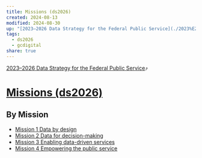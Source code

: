 ```yaml
---
title: Missions (ds2026)
created: 2024-08-13
modified: 2024-08-30
up: "[2023–2026 Data Strategy for the Federal Public Service](./2023%E2%80%932026%20Data%20Strategy%20for%20the%20Federal%20Public%20Service.md)"
tags:
  - ds2026
  - gcdigital
share: true
---
```

[2023–2026 Data Strategy for the Federal Public Service](./2023%E2%80%932026%20Data%20Strategy%20for%20the%20Federal%20Public%20Service.md)⤴️
# [Missions (ds2026)](Missions%20(ds2026).md)

## By Mission
- [Mission 1 Data by design](./Mission%201%20Data%20by%20design.md)
- [Mission 2 Data for decision-making](./Mission%202%20Data%20for%20decision-making.md)
- [Mission 3 Enabling data-driven services](./Mission%203%20Enabling%20data-driven%20services.md)
- [Mission 4 Empowering the public service](./Mission%204%20Empowering%20the%20public%20service.md)